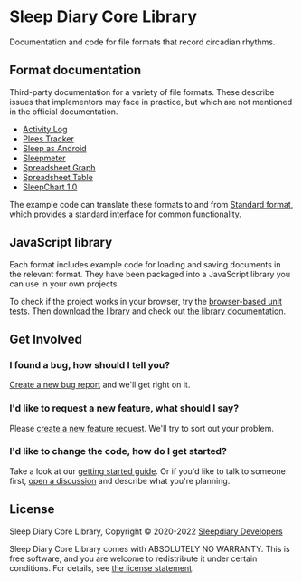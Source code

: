 # Sleep Diary Core Library

Documentation and code for file formats that record circadian rhythms.

## Format documentation

Third-party documentation for a variety of file formats.  These describe issues that implementors may face in practice, but which are not mentioned in the official documentation.

- [Activity Log](src/ActivityLog/)
- [Plees Tracker](src/PleesTracker/)
- [Sleep as Android](src/SleepAsAndroid/)
- [Sleepmeter](src/Sleepmeter/)
- [Spreadsheet Graph](src/SpreadsheetGraph/)
- [Spreadsheet Table](src/SpreadsheetTable/)
- [SleepChart 1.0](src/SleepChart1/)

The example code can translate these formats to and from [Standard format](src/Standard), which provides a standard interface for common functionality.

## JavaScript library

Each format includes example code for loading and saving documents in the relevant format.  They have been packaged into a JavaScript library you can use in your own projects.

To check if the project works in your browser, try the [browser-based unit tests](browser_test.html).  Then [download the library](sleepdiary-core.min.js) and check out [the library documentation](doc/).

## Get Involved

### I found a bug, how should I tell you?

[Create a new bug report](https://github.com/sleepdiary/core/issues/new?assignees=&labels=&template=bug_report.md&title=) and we'll get right on it.

### I'd like to request a new feature, what should I say?

Please [create a new feature request](https://github.com/sleepdiary/core/issues/new?assignees=&labels=&template=feature_request.md&title=).  We'll try to sort out your problem.

### I'd like to change the code, how do I get started?

Take a look at our [getting started guide](https://github.com/sleepdiary/docs/blob/main/development/getting-started.md).  Or if you'd like to talk to someone first, [open a discussion](https://github.com/sleepdiary/sleepdiary.github.io/discussions) and describe what you're planning.

## License

Sleep Diary Core Library, Copyright © 2020-2022 [Sleepdiary Developers](mailto:sleepdiary@pileofstuff.org)

Sleep Diary Core Library comes with ABSOLUTELY NO WARRANTY.  This is free software, and you are welcome to redistribute it under certain conditions.  For details, see [the license statement](LICENSE).
